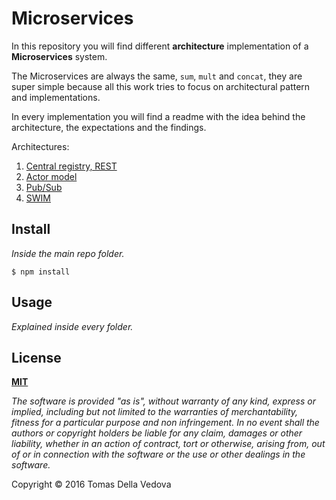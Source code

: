 # Microservices

In this repository you will find different **architecture** implementation of a **Microservices** system.

The Microservices are always the same, `sum`, `mult` and `concat`, they are super simple because all this work tries to focus on architectural pattern and implementations.

In every implementation you will find a readme with the idea behind the architecture, the expectations and the findings.

Architectures:

1. <a href="https://github.com/delvedor/Microservices/tree/master/central-registry">Central registry, REST</a>
2. <a href="https://github.com/delvedor/Microservices/tree/master/actor-model">Actor model</a>
3. <a href="https://github.com/delvedor/Microservices/tree/master/pub-sub">Pub/Sub</a>
4. <a href="https://github.com/delvedor/Microservices/tree/master/swim">SWIM</a>

## Install
*Inside the main repo folder.*
```shell
$ npm install
```

## Usage
*Explained inside every folder.*

## License
**[MIT](https://github.com/delvedor/Microservices/blob/master/LICENSE)**

*The software is provided "as is", without warranty of any kind, express or implied, including but not limited to the warranties of merchantability, fitness for a particular purpose and non infringement. In no event shall the authors or copyright holders be liable for any claim, damages or other liability, whether in an action of contract, tort or otherwise, arising from, out of or in connection with the software or the use or other dealings in the software.*

Copyright © 2016 Tomas Della Vedova
